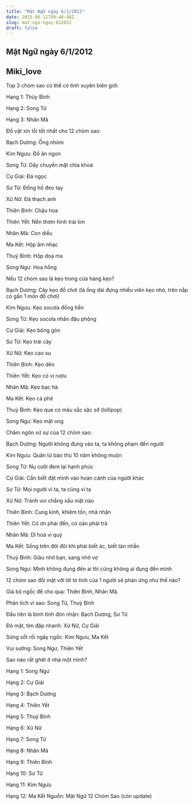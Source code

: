 ```yaml
---
title: "Mật Ngữ ngày 6/1/2012"
date: 2025-06-12T09:48:48Z
slug: mat-ngu-ngay-612012
draft: false
---
```


## Mật Ngữ ngày 6/1/2012

## Miki_love

Top 3 chòm sao có thể có tình xuyên biên giới:

Hạng 1: Thủy Bình

Hạng 2: Song Tử

Hạng 3: Nhân Mã

Đồ vật xin lỗi tốt nhất cho 12 chòm sao:

Bạch Dương: Ống nhòm

Kim Ngưu: Đồ ăn ngon

Song Tử: Dây chuyền mặt chìa khoá

Cự Giải: Đá ngọc

Sư Tử: Đồng hồ đeo tay

Xử Nữ: Đá thạch anh

Thiên Bình: Chậu hoa

Thiên Yết: Nến thơm hình trái tim

Nhân Mã: Con diều

Ma Kết: Hộp âm nhạc

Thuỷ Bình: Hộp doạ ma

Song Ngư: Hoa hồng

Nếu 12 chòm sao là kẹo trong cửa hàng kẹo?

Bạch Dương: Cây kẹo đồ chơi (là ống dài đựng nhiều viên kẹo nhỏ, trên nắp có gắn 1 món đồ chơi)

Kim Ngưu: Kẹo socola đồng tiền

Song Tử: Kẹo socola nhân đậu phộng

Cự Giải: Kẹo bông gòn

Sư Tử: Kẹo trái cây

Xử Nữ: Kẹo cao su

Thiên Bình: Kẹo dẻo

Thiên Yết: Kẹo có vị rượu

Nhân Mã: Kẹo bạc hà

Ma Kết: Kẹo cà phê

Thuỷ Bình: Kẹo que có màu sắc sặc sỡ (lollipop)

Song Ngư: Kẹo mật ong

Châm ngôn xử sự của 12 chòm sao:

Bạch Dương: Người không đụng vào ta, ta không phạm đến người

Kim Ngưu: Quân tử báo thù 10 năm không muộn

Song Tử: Nụ cười đem lại hạnh phúc

Cự Giải: Cần biết đặt mình vào hoàn cảnh của người khác

Sư Tử: Mọi người vì ta, ta cũng vì ta

Xử Nữ: Tránh voi chẳng xấu mặt nào

Thiên Bình: Cung kính, khiêm tốn, nhã nhặn

Thiên Yết: Có ơn phải đền, có oán phải trả

Nhân Mã: Dĩ hoà vi quý

Ma Kết: Sống trên đời đôi khi phải biết ác, biết tàn nhẫn

Thuỷ Bình: Giàu nhờ bạn, sang nhờ vợ

Song Ngư: Mình không đụng đến ai thì cũng không ai đụng đến mình

12 chòm sao đối mặt với lời tỏ tình của 1 người sẽ phản ứng như thế nào?

Giả bộ ngốc để cho qua: Thiên Bình, Nhân Mã.

Phân tích vì sao: Song Tử, Thuỷ Bình

Đầu tiên là bình tĩnh đón nhận: Bạch Dương, Sư Tử 

Đỏ mặt, tim đập nhanh: Xử Nữ, Cự Giải 

Sửng sốt rồi ngây ngốc: Kim Ngưu, Ma Kết 

Vui sướng: Song Ngư, Thiên Yết 

Sao nào rất ghét ở nhà một mình?

Hạng 1: Song Ngư 

Hạng 2: Cự Giải 

Hạng 3: Bạch Dương 

Hạng 4: Thiên Yết 

Hạng 5: Thuỷ Bình

Hạng 6: Xử Nữ 

Hạng 7: Song Tử 

Hạng 8: Nhân Mã 

Hạng 9: Thiên Bình 

Hạng 10: Sư Tử 

Hạng 11: Kim Ngưu 

Hạng 12: Ma Kết 
Nguồn: Mật Ngữ 12 Chòm Sao (còn update)